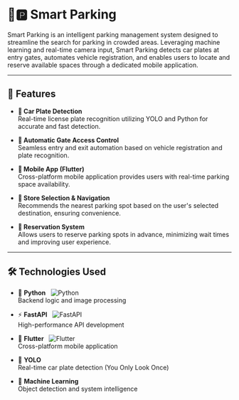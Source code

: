 # 🚗🅿️ Smart Parking

Smart Parking is an intelligent parking management system designed to streamline the search for parking in crowded areas. Leveraging machine learning and real-time camera input, Smart Parking detects car plates at entry gates, automates vehicle registration, and enables users to locate and reserve available spaces through a dedicated mobile application.

---

## 🚀 Features

- **📸 Car Plate Detection**  
  Real-time license plate recognition utilizing YOLO and Python for accurate and fast detection.

- **🔐 Automatic Gate Access Control**  
  Seamless entry and exit automation based on vehicle registration and plate recognition.

- **📱 Mobile App (Flutter)**  
  Cross-platform mobile application provides users with real-time parking space availability.

- **🛒 Store Selection & Navigation**  
  Recommends the nearest parking spot based on the user's selected destination, ensuring convenience.

- **🎯 Reservation System**  
  Allows users to reserve parking spots in advance, minimizing wait times and improving user experience.

---

## 🛠️ Technologies Used

- 🐍 **Python** &nbsp; ![Python](https://img.shields.io/badge/-Python-3776AB?style=flat-square&logo=python&logoColor=white)  
  Backend logic and image processing

- ⚡ **FastAPI** &nbsp; ![FastAPI](https://img.shields.io/badge/-FastAPI-009688?style=flat-square&logo=fastapi&logoColor=white)  
  High-performance API development

- 📱 **Flutter** &nbsp; ![Flutter](https://img.shields.io/badge/-Flutter-02569B?style=flat-square&logo=flutter&logoColor=white)  
  Cross-platform mobile application

- 🎯 **YOLO**  
  Real-time car plate detection (You Only Look Once)

- 🤖 **Machine Learning**  
  Object detection and system intelligence
